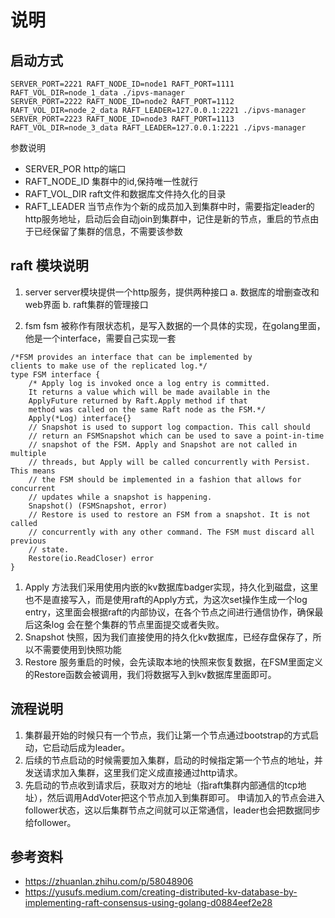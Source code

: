 # 说明
## 启动方式
```
SERVER_PORT=2221 RAFT_NODE_ID=node1 RAFT_PORT=1111 RAFT_VOL_DIR=node_1_data ./ipvs-manager
SERVER_PORT=2222 RAFT_NODE_ID=node2 RAFT_PORT=1112 RAFT_VOL_DIR=node_2_data RAFT_LEADER=127.0.0.1:2221 ./ipvs-manager
SERVER_PORT=2223 RAFT_NODE_ID=node3 RAFT_PORT=1113 RAFT_VOL_DIR=node_3_data RAFT_LEADER=127.0.0.1:2221 ./ipvs-manager
```
参数说明
* SERVER_POR http的端口
* RAFT_NODE_ID 集群中的id,保持唯一性就行
* RAFT_VOL_DIR raft文件和数据库文件持久化的目录
* RAFT_LEADER 当节点作为个新的成员加入到集群中时，需要指定leader的http服务地址，启动后会自动join到集群中，记住是新的节点，重启的节点由于已经保留了集群的信息，不需要该参数

## raft 模块说明
1. server
server模块提供一个http服务，提供两种接口
a. 数据库的增删查改和web界面
b. raft集群的管理接口

2. fsm
fsm 被称作有限状态机，是写入数据的一个具体的实现，在golang里面，他是一个interface，需要自己实现一套
```
/*FSM provides an interface that can be implemented by
clients to make use of the replicated log.*/
type FSM interface {
    /* Apply log is invoked once a log entry is committed.
    It returns a value which will be made available in the
    ApplyFuture returned by Raft.Apply method if that
    method was called on the same Raft node as the FSM.*/
    Apply(*Log) interface{}
    // Snapshot is used to support log compaction. This call should
    // return an FSMSnapshot which can be used to save a point-in-time
    // snapshot of the FSM. Apply and Snapshot are not called in multiple
    // threads, but Apply will be called concurrently with Persist. This means
    // the FSM should be implemented in a fashion that allows for concurrent
    // updates while a snapshot is happening.
    Snapshot() (FSMSnapshot, error)
    // Restore is used to restore an FSM from a snapshot. It is not called
    // concurrently with any other command. The FSM must discard all previous
    // state.
    Restore(io.ReadCloser) error
}
```
1. Apply 方法我们采用使用内嵌的kv数据库badger实现，持久化到磁盘，这里也不是直接写入，而是使用raft的Apply方式，为这次set操作生成一个log entry，这里面会根据raft的内部协议，在各个节点之间进行通信协作，确保最后这条log 会在整个集群的节点里面提交或者失败。
2. Snapshot 快照，因为我们直接使用的持久化kv数据库，已经存盘保存了，所以不需要使用到快照功能
3. Restore 服务重启的时候，会先读取本地的快照来恢复数据，在FSM里面定义的Restore函数会被调用，我们将数据写入到kv数据库里面即可。

## 流程说明
1. 集群最开始的时候只有一个节点，我们让第一个节点通过bootstrap的方式启动，它启动后成为leader。
2. 后续的节点启动的时候需要加入集群，启动的时候指定第一个节点的地址，并发送请求加入集群，这里我们定义成直接通过http请求。
3. 先启动的节点收到请求后，获取对方的地址（指raft集群内部通信的tcp地址），然后调用AddVoter把这个节点加入到集群即可。
申请加入的节点会进入follower状态，这以后集群节点之间就可以正常通信，leader也会把数据同步给follower。

## 参考资料
* https://zhuanlan.zhihu.com/p/58048906
* https://yusufs.medium.com/creating-distributed-kv-database-by-implementing-raft-consensus-using-golang-d0884eef2e28
